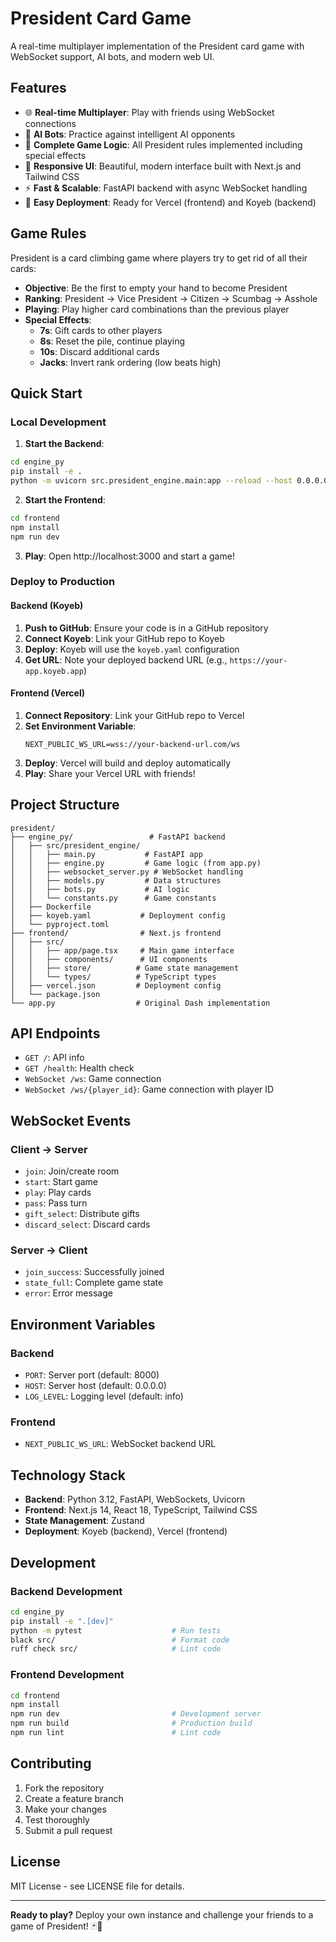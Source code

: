 # President Card Game

A real-time multiplayer implementation of the President card game with WebSocket support, AI bots, and modern web UI.

## Features

- 🌐 **Real-time Multiplayer**: Play with friends using WebSocket connections
- 🤖 **AI Bots**: Practice against intelligent AI opponents
- 🎯 **Complete Game Logic**: All President rules implemented including special effects
- 📱 **Responsive UI**: Beautiful, modern interface built with Next.js and Tailwind CSS
- ⚡ **Fast & Scalable**: FastAPI backend with async WebSocket handling
- 🚀 **Easy Deployment**: Ready for Vercel (frontend) and Koyeb (backend)

## Game Rules

President is a card climbing game where players try to get rid of all their cards:

- **Objective**: Be the first to empty your hand to become President
- **Ranking**: President → Vice President → Citizen → Scumbag → Asshole
- **Playing**: Play higher card combinations than the previous player
- **Special Effects**:
  - **7s**: Gift cards to other players
  - **8s**: Reset the pile, continue playing
  - **10s**: Discard additional cards
  - **Jacks**: Invert rank ordering (low beats high)

## Quick Start

### Local Development

1. **Start the Backend**:
```bash
cd engine_py
pip install -e .
python -m uvicorn src.president_engine.main:app --reload --host 0.0.0.0 --port 8000
```

2. **Start the Frontend**:
```bash
cd frontend
npm install
npm run dev
```

3. **Play**: Open http://localhost:3000 and start a game!

### Deploy to Production

#### Backend (Koyeb)

1. **Push to GitHub**: Ensure your code is in a GitHub repository
2. **Connect Koyeb**: Link your GitHub repo to Koyeb
3. **Deploy**: Koyeb will use the `koyeb.yaml` configuration
4. **Get URL**: Note your deployed backend URL (e.g., `https://your-app.koyeb.app`)

#### Frontend (Vercel)

1. **Connect Repository**: Link your GitHub repo to Vercel
2. **Set Environment Variable**:
   ```
   NEXT_PUBLIC_WS_URL=wss://your-backend-url.com/ws
   ```
3. **Deploy**: Vercel will build and deploy automatically
4. **Play**: Share your Vercel URL with friends!

## Project Structure

```
president/
├── engine_py/                 # FastAPI backend
│   ├── src/president_engine/
│   │   ├── main.py           # FastAPI app
│   │   ├── engine.py         # Game logic (from app.py)
│   │   ├── websocket_server.py # WebSocket handling
│   │   ├── models.py         # Data structures
│   │   ├── bots.py           # AI logic
│   │   └── constants.py      # Game constants
│   ├── Dockerfile
│   ├── koyeb.yaml           # Deployment config
│   └── pyproject.toml
├── frontend/                # Next.js frontend
│   ├── src/
│   │   ├── app/page.tsx     # Main game interface
│   │   ├── components/      # UI components
│   │   ├── store/          # Game state management
│   │   └── types/          # TypeScript types
│   ├── vercel.json         # Deployment config
│   └── package.json
└── app.py                  # Original Dash implementation
```

## API Endpoints

- `GET /`: API info
- `GET /health`: Health check
- `WebSocket /ws`: Game connection
- `WebSocket /ws/{player_id}`: Game connection with player ID

## WebSocket Events

### Client → Server
- `join`: Join/create room
- `start`: Start game
- `play`: Play cards
- `pass`: Pass turn
- `gift_select`: Distribute gifts
- `discard_select`: Discard cards

### Server → Client
- `join_success`: Successfully joined
- `state_full`: Complete game state
- `error`: Error message

## Environment Variables

### Backend
- `PORT`: Server port (default: 8000)
- `HOST`: Server host (default: 0.0.0.0)
- `LOG_LEVEL`: Logging level (default: info)

### Frontend
- `NEXT_PUBLIC_WS_URL`: WebSocket backend URL

## Technology Stack

- **Backend**: Python 3.12, FastAPI, WebSockets, Uvicorn
- **Frontend**: Next.js 14, React 18, TypeScript, Tailwind CSS
- **State Management**: Zustand
- **Deployment**: Koyeb (backend), Vercel (frontend)

## Development

### Backend Development
```bash
cd engine_py
pip install -e ".[dev]"
python -m pytest                    # Run tests
black src/                          # Format code
ruff check src/                     # Lint code
```

### Frontend Development
```bash
cd frontend
npm install
npm run dev                         # Development server
npm run build                       # Production build
npm run lint                        # Lint code
```

## Contributing

1. Fork the repository
2. Create a feature branch
3. Make your changes
4. Test thoroughly
5. Submit a pull request

## License

MIT License - see LICENSE file for details.

---

**Ready to play?** Deploy your own instance and challenge your friends to a game of President! 🃏👑 